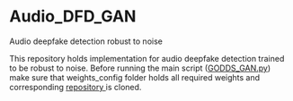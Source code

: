 # Audio_DFD_GAN
Audio deepfake detection robust to noise

This repository holds implementation for audio deepfake detection trained to be robust to noise. 
Before running the main script ([GODDS_GAN.py]([https://github.com/nd0761/Audio_DFD_GAN/blob/main/GODDS_GAN.py])) make sure that weights_config folder holds all required weights and corresponding [repository ]([url](https://github.com/icemoon97/deepfake-whisper)) is cloned.


